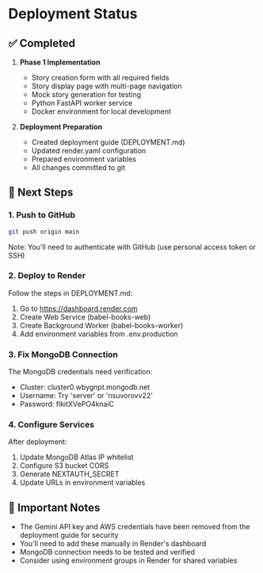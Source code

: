# Deployment Status

## ✅ Completed

1. **Phase 1 Implementation**
   - Story creation form with all required fields
   - Story display page with multi-page navigation
   - Mock story generation for testing
   - Python FastAPI worker service
   - Docker environment for local development

2. **Deployment Preparation**
   - Created deployment guide (DEPLOYMENT.md)
   - Updated render.yaml configuration
   - Prepared environment variables
   - All changes committed to git

## 🚧 Next Steps

### 1. Push to GitHub
```bash
git push origin main
```
Note: You'll need to authenticate with GitHub (use personal access token or SSH)

### 2. Deploy to Render

Follow the steps in DEPLOYMENT.md:
1. Go to https://dashboard.render.com
2. Create Web Service (babel-books-web)
3. Create Background Worker (babel-books-worker)
4. Add environment variables from .env.production

### 3. Fix MongoDB Connection

The MongoDB credentials need verification:
- Cluster: cluster0.wbygnpt.mongodb.net
- Username: Try 'server' or 'nsuvorovv22'
- Password: flkitXVePO4knaiC

### 4. Configure Services

After deployment:
1. Update MongoDB Atlas IP whitelist
2. Configure S3 bucket CORS
3. Generate NEXTAUTH_SECRET
4. Update URLs in environment variables

## 📝 Important Notes

- The Gemini API key and AWS credentials have been removed from the deployment guide for security
- You'll need to add these manually in Render's dashboard
- MongoDB connection needs to be tested and verified
- Consider using environment groups in Render for shared variables